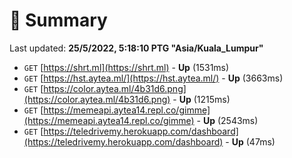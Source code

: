 # 📖 Summary
Last updated: **25/5/2022, 5:18:10 PTG "Asia/Kuala_Lumpur"**

- `GET` [https://shrt.ml](https://shrt.ml) - **Up** (1531ms)
- `GET` [https://hst.aytea.ml/](https://hst.aytea.ml/) - **Up** (3663ms)
- `GET` [https://color.aytea.ml/4b31d6.png](https://color.aytea.ml/4b31d6.png) - **Up** (1215ms)
- `GET` [https://memeapi.aytea14.repl.co/gimme](https://memeapi.aytea14.repl.co/gimme) - **Up** (2543ms)
- `GET` [https://teledrivemy.herokuapp.com/dashboard](https://teledrivemy.herokuapp.com/dashboard) - **Up** (47ms)
